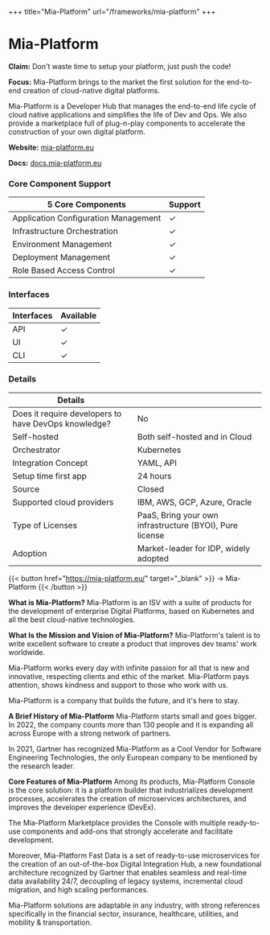 +++
title="Mia-Platform"
url="/frameworks/mia-platform"
+++

# Mia-Platform

**Claim:** Don't waste time to setup your platform, just push the code!

**Focus:** Mia-Platform brings to the market the first solution for the end-to-end creation of cloud-native digital platforms.

Mia-Platform is a Developer Hub that manages the end-to-end life cycle of cloud native applications and simplifies the life of Dev and Ops. We also provide a marketplace full of plug-n-play components to accelerate the construction of your own digital platform. 

**Website:** [mia-platform.eu](https://mia-platform.eu/)

**Docs:** [docs.mia-platform.eu](https://docs.mia-platform.eu/)

### Core Component Support
| 5 Core Components | Support |
| --- | ----------- |
| Application Configuration Management | ✓ |
| Infrastructure Orchestration | ✓ |
| Environment Management | ✓ |
| Deployment Management | ✓ |
| Role Based Access Control | ✓ |


### Interfaces
| Interfaces | Available |
| --- | ----------- |
| API | ✓ |
| UI | ✓ |
| CLI | ✓ |



### Details
| Details |  |
| --- | ----------- |
| Does it require developers to have DevOps knowledge? | No |
| Self-hosted | Both self-hosted and in Cloud |
| Orchestrator | Kubernetes |
| Integration Concept | YAML, API |
| Setup time first app | 24 hours |
| Source | Closed |
| Supported cloud providers | IBM, AWS, GCP, Azure, Oracle |
| Type of Licenses | PaaS, Bring your own infrastructure (BYOI), Pure license |
| Adoption | Market-leader for IDP, widely adopted |


{{< button href="https://mia-platform.eu/" target="_blank" >}}
-> Mia-Platform
{{< /button >}}  

**What is Mia-Platform?**
Mia-Platform is an ISV with a suite of products for the development of enterprise Digital Platforms, based on Kubernetes and all the best cloud-native technologies.


**What Is the Mission and Vision of Mia-Platform?**
Mia-Platform's talent is to write excellent software to create a product that improves dev teams' work worldwide.

Mia-Platform works every day with infinite passion for all that is new and innovative, respecting clients and ethic of the market. Mia-Platform pays attention, shows kindness and support to those who work with us. 

Mia-Platform is a company that builds the future, and it's here to stay. 


**A Brief History of Mia-Platform**
Mia-Platform starts small and goes bigger. In 2022, the company counts more than 130 people and it is expanding all across Europe with a strong network of partners. 

In 2021, Gartner has recognized Mia-Platform as a Cool Vendor for Software Engineering Technologies, the only European company to be mentioned by the research leader.


**Core Features of Mia-Platform**
Among its products, Mia-Platform Console is the core solution: it is a platform builder that industrializes development processes, accelerates the creation of microservices architectures, and improves the developer experience (DevEx). 

The Mia-Platform Marketplace provides the Console with multiple ready-to-use components and add-ons that strongly accelerate and facilitate development. 

Moreover, Mia-Platform Fast Data is a set of ready-to-use microservices for the creation of an out-of-the-box Digital Integration Hub, a new foundational architecture recognized by Gartner that enables seamless and real-time data availability 24/7, decoupling of legacy systems, incremental cloud migration, and high scaling performances.

Mia-Platform solutions are adaptable in any industry, with strong references specifically in the financial sector, insurance, healthcare, utilities, and mobility & transportation.

